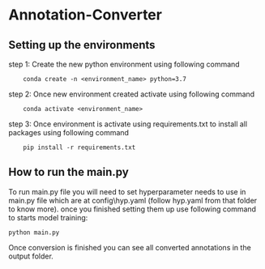 # Annotation-Converter

## Setting up the environments

step 1: Create the new python environment using following command

		conda create -n <environment_name> python=3.7

step 2: Once new environment created activate using following command

		conda activate <environment_name>

step 3: Once environment is activate using requirements.txt to install all packages using following command

		pip install -r requirements.txt
    
##  How to run the main.py

To run main.py file you will need to set hyperparameter needs to use in main.py file which are at config\hyp.yaml (follow hyp.yaml from that folder to know more). once you finished setting them up use following command to starts model training:

    python main.py
    
Once conversion is finished you can see all converted annotations in the output folder.
